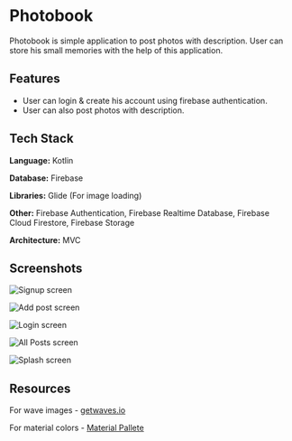 # Photobook
Photobook is simple application to post photos with description. User can store his small memories with the help of this application. 




## Features

- User can login & create his account using firebase authentication.
- User can also post photos with description.




## Tech Stack


**Language:**  Kotlin

**Database:**  Firebase

**Libraries:** Glide (For image loading)

**Other:** Firebase Authentication,
           Firebase Realtime Database, 
           Firebase Cloud Firestore,
           Firebase Storage

**Architecture:** MVC



## Screenshots

![Signup screen](https://github.com/yash1307-cse/Photobook/blob/master/preview/Sign%20up%20screen.jpg)

![Add post screen](https://github.com/yash1307-cse/Photobook/blob/master/preview/add%20post%20screen.jpg)

![Login screen](https://github.com/yash1307-cse/Photobook/blob/master/preview/login%20screen.jpg)

![All Posts screen](https://github.com/yash1307-cse/Photobook/blob/master/preview/posts%20screen.png)

![Splash screen](https://github.com/yash1307-cse/Photobook/blob/master/preview/splash%20screen.jpg)




## Resources
For wave images - [getwaves.io](https://getwaves.io/)

For material colors - [Material Pallete](https://www.materialpalette.com/)
